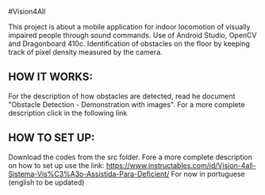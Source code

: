 #Vision4All

This project is about a mobile application for indoor locomotion of visually impaired people through sound commands. Use of Android Studio, OpenCV and Dragonboard 410c. Identification of obstacles on the floor by keeping track of pixel density measured by the camera.

## HOW IT WORKS:

For the description of how obstacles are detected, read he document "Obstacle Detection - Demonstration with images". For a more complete description click in the following link

## HOW TO SET UP:

Download the codes from the src folder. Fore a more complete description on how to set up use the link: https://www.instructables.com/id/Vision-4all-Sistema-Vis%C3%A3o-Assistida-Para-Deficient/
For now in portuguese (english to be updated)
